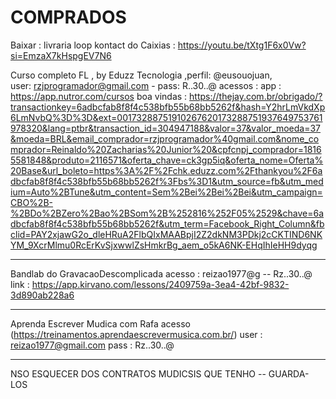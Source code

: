# COMPRADOS

Baixar : livraria loop kontact do Caixias : https://youtu.be/tXtg1F6x0Vw?si=EmzaX7kHspgEV7N6

Curso completo FL , by Eduzz Tecnologia ,perfil: @eusouojuan,  
user: rzjprogramador@gmail.com - pass: R..30..@
acessos : 
app : https://app.nutror.com/cursos
boa vindas : https://thejay.com.br/obrigado/?transactionkey=6adbcfab8f8f4c538bfb55b68bb5262f&hash=Y2hrLmVkdXp6LmNvbQ%3D%3D&ext=00173288751910267620173288751937649753761978320&lang=ptbr&transaction_id=304947188&valor=37&valor_moeda=37&moeda=BRL&email_comprador=rzjprogramador%40gmail.com&nome_comprador=Reinaldo%20Zacharias%20Junior%20&cpfcnpj_comprador=18165581848&produto=2116571&oferta_chave=ck3gp5iq&oferta_nome=Oferta%20Base&url_boleto=https%3A%2F%2Fchk.eduzz.com%2Fthankyou%2F6adbcfab8f8f4c538bfb55b68bb5262f%3Fbs%3D1&utm_source=fb&utm_medium=Auto%2BTune&utm_content=Sem%2Bei%2Bei%2Bei&utm_campaign=CBO%2B-%2BDo%2BZero%2Bao%2BSom%2B%252816%252F05%2529&chave=6adbcfab8f8f4c538bfb55b68bb5262f&utm_term=Facebook_Right_Column&fbclid=PAY2xjawG2o_dleHRuA2FlbQIxMAABpjI2Z2dkNM3PDkj2cCKTIND6NKYM_9XcrMlmu0RcErKvSjxwwlZsHmkrBg_aem_o5kA6NK-EHqIhIeHH9dyqg

---
Bandlab do GravacaoDescomplicada 
acesso : reizao1977@g -- Rz..30..@
link : https://app.kirvano.com/lessons/2409759a-3ea4-42bf-9832-3d890ab228a6

---

Aprenda Escrever Mudica com Rafa
acesso (https://treinamentos.aprendaescrevermusica.com.br/)
user : reizao1977@gmail.com 
pass : Rz..30..@

---

NSO ESQUECER DOS CONTRATOS MUDICSIS QUE TENHO -- GUARDA-LOS
